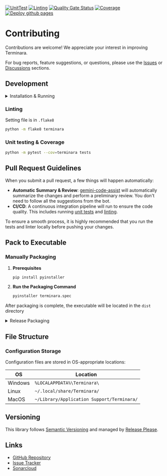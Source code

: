 [![UnitTest](https://github.com/luyiourwong/Terminara/actions/workflows/unittest.yml/badge.svg)](https://github.com/luyiourwong/Terminara/actions/workflows/unittest.yml)
[![Linting](https://github.com/luyiourwong/Terminara/actions/workflows/linting.yml/badge.svg)](https://github.com/luyiourwong/Terminara/actions/workflows/linting.yml)
[![Quality Gate Status](https://sonarcloud.io/api/project_badges/measure?project=luyiourwong_Terminara&metric=alert_status&token=9656e42def76d262c45d1417496ac053f54c30e9)](https://sonarcloud.io/summary/new_code?id=luyiourwong_Terminara)
[![Coverage](https://sonarcloud.io/api/project_badges/measure?project=luyiourwong_Terminara&metric=coverage&token=9656e42def76d262c45d1417496ac053f54c30e9)](https://sonarcloud.io/summary/new_code?id=luyiourwong_Terminara)
[![Deploy github pages](https://github.com/luyiourwong/Terminara/actions/workflows/pages.yml/badge.svg)](https://github.com/luyiourwong/Terminara/actions/workflows/pages.yml)

# Contributing

Contributions are welcome! We appreciate your interest in improving Terminara.

For bug reports, feature suggestions, or questions, please use the [Issues](https://github.com/luyiourwong/Terminara/issues) or [Discussions](https://github.com/luyiourwong/Terminara/discussions) sections.

## Development

<details>
<summary>Installation & Running</summary>

### Installation

1.  **Clone the repository:**
    ```bash
    git clone https://github.com/luyiourwong/Terminara
    cd Terminara
    ```

2.  **Create a virtual environment:**
    ```bash
    python -m venv .venv
    source .venv/bin/activate
    ```
    On Windows, use `.venv\Scripts\activate`

3.  **Install the dependencies (dev version):**
    ```bash
    pip install -e .[dev]
    ```

### Start Method 1: Using the installed command (Recommended)
After installation, run the game with:
```bash
terminara
```

### Start Method 2: Direct execution
Cross-platform way
```bash
python -m terminara.main
```
or
```bash
python terminara/main.py
```
On Windows, use `terminara\main.py`

### Start Method 3: Background execution for testing
This is a long-live program, so if you want to test it, you can use this command instead:

Unix/Linux/macOS
```bash
python -m terminara.main > app.log 2>&1 &
```
or Windows (background with start)
```bash
start /b python terminara\main.py > app.log 2>&1
```

### Start Method 4: Textual debug mode (To see the logs)
First start the textual console:
```bash
textual console
```
then start project:
```bash
textual run --dev terminara\main.py
```
</details>

### Linting
Setting file is in `.flake8`
```bash
python -m flake8 terminara
```

### Unit testing & Coverage
```bash
python -m pytest --cov=terminara tests
```

## Pull Request Guidelines

When you submit a pull request, a few things will happen automatically:

- **Automatic Summary & Review**: [gemini-code-assist](https://github.com/apps/gemini-code-assist) will automatically summarize the changes and perform a preliminary review. You don't need to follow all the suggestions from the bot.
- **CI/CD**: A continuous integration pipeline will run to ensure the code quality. This includes running [unit tests](#unit-testing--coverage) and [linting](#linting).

To ensure a smooth process, it is highly recommended that you run the tests and linter locally before pushing your changes.

## Pack to Executable

### Manually Packaging

1. **Prerequisites**
    ```bash
    pip install pyinstaller
    ```

2. **Run the Packaging Command**
    ```bash
    pyinstaller terminara.spec
    ```
After packaging is complete, the executable will be located in the `dist` directory

<details>
<summary>Release Packaging</summary>

### Github Action Packaging

Github action is used to build the release executable for Windows, Linux and MacOS. This will automatically trigger when a new release is merged to the main branch..

| Platform | Action Label     | OS                  | File Format                     |
|----------|------------------|---------------------|---------------------------------|
| Windows  | `windows-latest` | Windows Server 2025 | terminara_windows_[version].exe |
| Linux    | `ubuntu-22.04`   | Ubuntu 22.04 LTS    | terminara_linux_[version]       |
| MacOS    | `macos-latest`   | macOS 15 (Sequoia)  | terminara_macos_[version]       |

Action will also generate a full compressed file that contains [data folder](terminara/data) and executable files, format is `terminara-[platform]-full-[version].zip`.
</details>

## File Structure

### Configuration Storage
Configuration files are stored in OS-appropriate locations:

| OS      | Location                                   |
|---------|--------------------------------------------|
| Windows | `%LOCALAPPDATA%\Terminara\`                |
| Linux   | `~/.local/share/Terminara/`                |
| MacOS   | `~/Library/Application Support/Terminara/` |

## Versioning

This library follows [Semantic Versioning](http://semver.org/) and managed by [Release Please](https://github.com/googleapis/release-please).

## Links

- [GitHub Repository](https://github.com/luyiourwong/Terminara)
- [Issue Tracker](https://github.com/luyiourwong/Terminara/issues)
- [Sonarcloud]()
